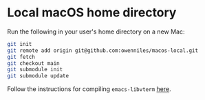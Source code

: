 # Local macOS home directory

Run the following in your user's home directory on a new Mac:
```bash
git init
git remote add origin git@github.com:owenniles/macos-local.git
git fetch
git checkout main
git submodule init
git submodule update
```
Follow the instructions for compiling `emacs-libvterm` [here](https://github.com/akermu/emacs-libvterm).
